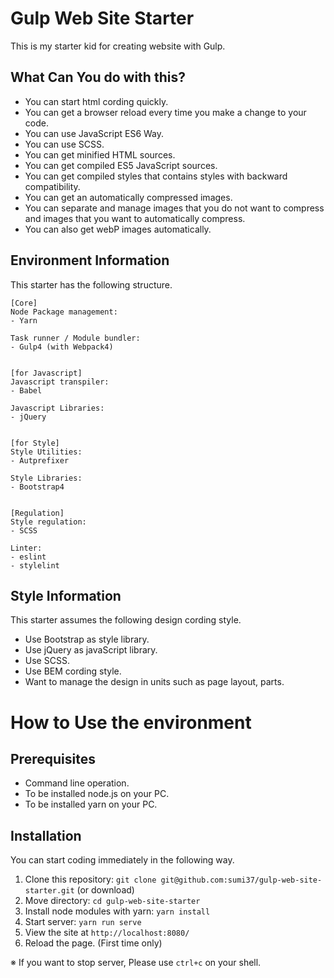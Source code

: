 # Gulp Web Site Starter
This is my starter kid for creating website with Gulp.


## What Can You do with this?
- You can start html cording quickly.
- You can get a browser reload every time you make a change to your code.
- You can use JavaScript ES6 Way.
- You can use SCSS.
- You can get minified HTML sources.
- You can get compiled ES5 JavaScript sources.
- You can get compiled styles that contains styles with backward compatibility.
- You can get an automatically compressed images.
- You can separate and manage images that you do not want to compress and images that you want to automatically compress.
- You can also get webP images automatically.


## Environment Information

This starter has the following structure.
```
[Core]
Node Package management:
- Yarn

Task runner / Module bundler:
- Gulp4 (with Webpack4)


[for Javascript]
Javascript transpiler:
- Babel

Javascript Libraries:
- jQuery


[for Style]
Style Utilities:
- Autprefixer

Style Libraries:
- Bootstrap4


[Regulation]
Style regulation:
- SCSS

Linter:
- eslint
- stylelint
```


## Style Information

This starter assumes the following design cording style.

- Use Bootstrap as style library.
- Use jQuery as javaScript library.
- Use SCSS.
- Use BEM cording style.
- Want to manage the design in units such as page layout, parts.


# How to Use the environment

## Prerequisites
- Command line operation.
- To be installed node.js on your PC.
- To be installed yarn on your PC.

## Installation
You can start coding immediately in the following way.

1. Clone this repository: `git clone git@github.com:sumi37/gulp-web-site-starter.git` (or download)
2. Move directory: `cd gulp-web-site-starter`
3. Install node modules with yarn: `yarn install`
4. Start server: `yarn run serve`
5. View the site at `http://localhost:8080/`
6. Reload the page. (First time only)

※ If you want to stop server, Please use `ctrl+c` on your shell.
